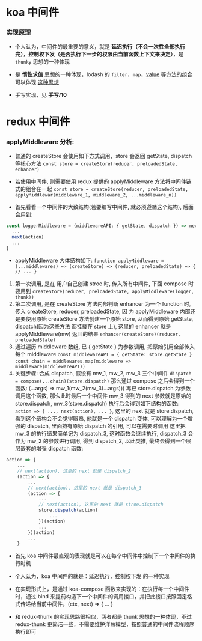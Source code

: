 # koa 中间件

### 实现原理

- 个人认为，中间件的最重要的意义，就是 **延迟执行（不会一次性全部执行完）**，**控制权下发（是否执行下一步的权限由当前函数上下文来决定）**，是 `thunky` 思想的一种体现

- 是 **惰性求值** 思想的一种体现，lodash 的 `filter`，`map`，[value](https://lodash.com/docs/4.17.15#prototype-value) 等方法的组合可以体现 [这种思想](https://ddxg638.github.io/2020/11/15/lodashLazy/)

- 手写实现，见 **手写/10**

# redux 中间件

### applyMiddleware 分析:

- 普通的 createStore 会使用如下方式调用，store 会返回 getState, dispatch 等核心方法
  `const store = createStore(reducer, preloadedState, enhancer)`

- 若使用中间件, 则需要使用 redux 提供的 applyMiddleware 方法将中间件链式的组合在一起
  `const store = createStore(reducer, preloadedState, applyMiddlewar(middleware_1, middleware_2, ...middleware_n))`

- 首先看看一个中间件的大致结构(若要编写中间件, 就必须遵循这个结构), 后面会用到:

```js
const loggerMiddleware = (middlewareAPI: { getState, dispatch }) => next => action => {
  ...
  next(action)
  ...
}
```

- applyMiddleware 大体结构如下:
  `function applyMiddleware = (...middlewares) => (createStore) => (reducer, preloadedState) => { // ... }`

1.  第一次调用, 是在 用户自己创建 stroe 时, 传入所有中间件, 下面 compose 时要用到
    `createStore(reducer, preloadedState, applyMiddleware(logger, thunk))`
2.  第二次调用, 是在 createStore 方法内部判断 enhancer 为一个 function 时, 传入 createStore, reducer, preloadedState, 因
    为 applyMiddleware 内部还是要使用原始 createStore 方法创建一个原始 store, 从而得到原始 getState, dispatch(因为这些方法
    都挂载在 store 上), 这里的 enhancer 就是 applyMiddleware(mw) 返回的结果
    `enhancer(createStore)(reducer, preloadedState)`
3.  通过遍历 middleware 数组, 已 { getState } 为参数调用, 把原始引用全部传入每个 middleware
    `const middlewareAPI = { getState: store.getState }`
    `const chain = middlewares.map(middleware => middleware(middlewareAPI))`
4.  关键步骤: 合成 dispatch, 假设有 mw_1, mw_2, mw_3 三个中间件
    `dispatch = compose(...chain)(store.dispatch)`
    那么通过 compose 之后会得到一个函数: (...args) => mw_1(mw_2(mw_3(...args)))
    再已 store.dispatch 为参数调用这个函数, 那么此时最后一个中间件 mw_3 得到的 next 参数就是原始的 store.dispatch,
    mw_3(store.dispatch) 执行后会得到如下结构的函数: `action => { ..., next(action), ... }`, 这里的 next 就是 store.dispatch,
    看到这个结构会不会觉得眼熟, 他就是一个 dispatch 变体, 可以理解为一个增强的 dispatch, 里面持有原始 dispatch 的引用, 可以在需要时调用
    这里把 mw_3 的执行结果简单记为 dispatch_3, 这时函数会继续执行, dispatch_3 会作为 mw_2 的参数进行调用, 得到 dispatch_2,
    以此类推, 最终会得到一个层层嵌套的增强 dispatch 函数:

```js
action => {
    ...
    // next(action), 这里的 next 就是 dispatch_2
    (action => {
        ...
        // next(action), 这里的 next 就是 dispatch_3
        (action => {
            ...
            // next(action), 这里的 next 就是 stroe.dispatch
            store.dispatch(action)
                ...
            })(action)
            ...
        })(action)
        ...
    }
```

- 首先 koa 中间件最直观的表现就是可以在每个中间件中控制下一个中间件的执行时机

- 个人认为，koa 中间件的就是：延迟执行，控制权下发 的一种实现

- 在实现形式上，是通过 koa-compose 函数来实现的：在执行每一个中间件时，通过 bind 来提前构造下一个中间件的调用接口，并把此接口按照固定格式传递给当前中间件，(ctx, next) => { ... }

- 和 redux-thunk 的实现思路很相似，两者都是 thunk 思想的一种体现，不过 redux-thunk 更简洁一些，不需要维护洋葱模型，按照普通的中间件流程顺序执行即可